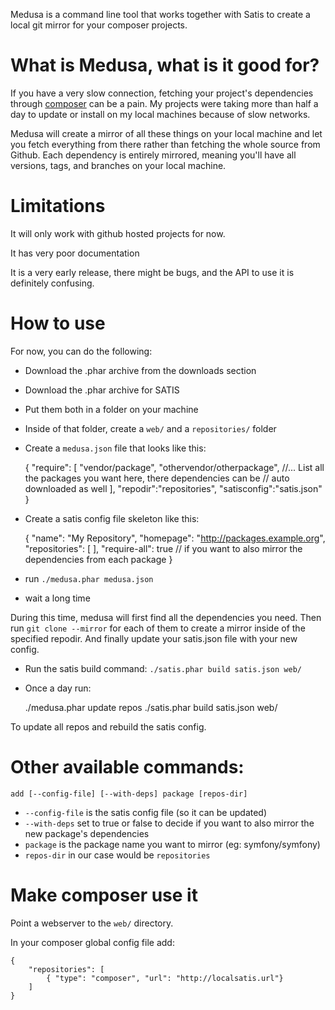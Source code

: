 Medusa is a command line tool that works together with Satis to create a local
git mirror for your composer projects.

# What is Medusa, what is it good for?

If you have a very slow connection, fetching your project's dependencies through
[composer](http://getcomposer.org) can be a pain. My projects were taking more
than half a day to update or install on my local machines because of slow networks.

Medusa will create a mirror of all these things on your local machine and let you
fetch everything from there rather than fetching the whole source from Github. Each
dependency is entirely mirrored, meaning you'll have all versions, tags, and branches
on your local machine.

# Limitations

It will only work with github hosted projects for now.

It has very poor documentation

It is a very early release, there might be bugs, and the API to use it is
definitely confusing.

# How to use

For now, you can do the following:

* Download the .phar archive from the downloads section
* Download the .phar archive for SATIS
* Put them both in a folder on your machine
* Inside of that folder, create a `web/` and a `repositories/` folder
* Create a `medusa.json` file that looks like this:

    {
        "require": [
            "vendor/package",
            "othervendor/otherpackage",
            //... List all the packages you want here, there dependencies can be
            // auto downloaded as well
        ],
        "repodir":"repositories",
        "satisconfig":"satis.json"
    }

* Create a satis config file skeleton like this:

    {
        "name": "My Repository",
        "homepage": "http://packages.example.org",
        "repositories": [
        ],
        "require-all": true // if you want to also mirror the dependencies from each package
    }

* run `./medusa.phar medusa.json`
* wait a long time

During this time, medusa will first find all the dependencies you need. Then run
`git clone --mirror` for each of them to create a mirror inside of the specified
repodir. And finally update your satis.json file with your new config.

* Run the satis build command: `./satis.phar build satis.json web/`
* Once a day run:

    ./medusa.phar update repos
    ./satis.phar build satis.json web/

To update all repos and rebuild the satis config.

# Other available commands:

`add [--config-file] [--with-deps] package [repos-dir]`

* `--config-file` is the satis config file (so it can be updated)
* `--with-deps` set to true or false to decide if you want to also mirror the new
package's dependencies
* `package` is the package name you want to mirror (eg: symfony/symfony)
* `repos-dir` in our case would be `repositories`

# Make composer use it

Point a webserver to the `web/` directory.

In your composer global config file add:

    {
        "repositories": [
            { "type": "composer", "url": "http://localsatis.url"}
        ]
    }
